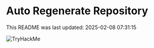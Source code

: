 # Auto Regenerate Repository

This README was last updated: 2025-02-08 07:31:15

 ![TryHackMe](https://tryhackme.com/badge/533634)